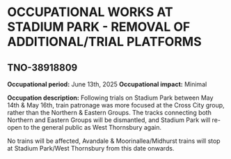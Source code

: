 # OCCUPATIONAL WORKS AT STADIUM PARK - REMOVAL OF ADDITIONAL/TRIAL PLATFORMS
## TNO-38918809

**Occupational period:** June 13th, 2025
**Occupational impact:** Minimal

**Occupation description:**
Following trials on Stadium Park between May 14th & May 16th, train patronage was more focused at the Cross City group, rather than the Northern & Eastern Groups. 
The tracks connecting both Northern and Eastern Groups will be dismantled, and Stadium Park will re-open to the general public as West Thornsbury again.

No trains will be affected, Avandale & Moorinallea/Midhurst trains will stop at Stadium Park/West Thornsbury from this date onwards.

